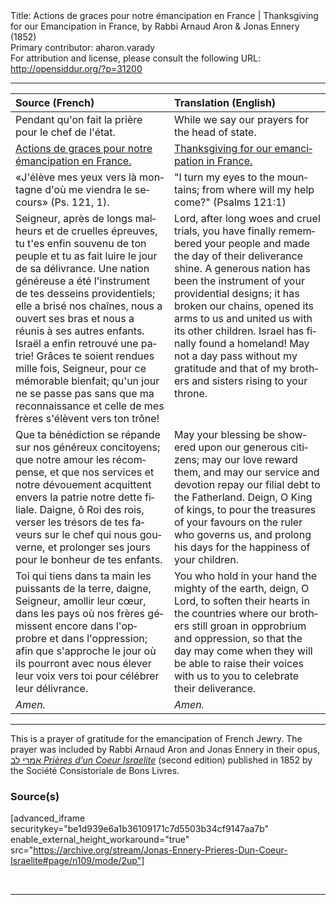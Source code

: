 <html>
<head></head>
<body>
Title: Actions de graces pour notre émancipation en France | Thanksgiving for our Emancipation in France, by Rabbi Arnaud Aron & Jonas Ennery (1852)<br />
Primary contributor: aharon.varady<br />
For attribution and license, please consult the following URL: <a href="http://opensiddur.org/?p=31200">http://opensiddur.org/?p=31200</a>
<p />
<hr />

<table style="margin-left: auto;margin-right: auto;" class="draggable">
<thead><tr><th id="x" style="text-align: left;">Source (French)</th><th style="text-align: left;">Translation (English)</th></tr></thead>
<tbody>
<tr><td style="vertical-align:top;">
<div class="french" lang="fr">
<span class="instruction">Pendant qu'on fait la prière pour le chef de l'état.</span>
</span></div></td>
 
<td style="vertical-align:top;">
<div class="english" lang="en">
<span class="instruction">While we say our prayers for the head of state.</span> 
</div></td></tr>


<tr><td style="vertical-align:top;">
<div class="french" lang="fr">
<u>Actions de graces pour notre émancipation en France.</u> 
</span></div></td>
 
<td style="vertical-align:top;">
<div class="english" lang="en">
<u>Thanksgiving for our emancipation in France.</u>
</div></td></tr>


<tr><td style="vertical-align:top;">
<div class="french" lang="fr">
«J'élève mes yeux vers là montagne 
d'où me viendra le secours» <span class="citation">(Ps. 121, 1)</span>. 
</span></div></td>
 
<td style="vertical-align:top;">
<div class="english" lang="en">
"I turn my eyes to the mountains; 
from where will my help come?" <span class="citation">(Psalms 121:1)</span>
</div></td></tr>


<tr><td style="vertical-align:top;">
<div class="french" lang="fr">
Seigneur, après de longs malheurs et de cruelles épreuves, tu t'es enfin souvenu de ton peuple et tu as fait luire le jour de sa délivrance. Une nation généreuse a été l'instrument de tes desseins providentiels; elle a brisé nos chaînes, nous a ouvert ses bras et nous a réunis à ses autres enfants. Israël a enfin retrouvé une patrie! Grâces te soient rendues mille fois, Seigneur, pour ce mémorable bienfait; qu'un jour ne se passe pas sans que ma reconnaissance et celle de mes frères s'élèvent vers ton trône! 
</span></div></td>
 
<td style="vertical-align:top;">
<div class="english" lang="en">
Lord, after long woes and cruel trials, you have finally remembered your people and made the day of their deliverance shine. A generous nation has been the instrument of your providential designs; it has broken our chains, opened its arms to us and united us with its other children. Israel has finally found a homeland! May not a day pass without my gratitude and that of my brothers and sisters rising to your throne. 
</div></td></tr>


<tr><td style="vertical-align:top;">
<div class="french" lang="fr">
Que ta bénédiction se répande sur nos généreux concitoyens; que notre amour les récompense, et que nos services et notre dévouement acquittent envers la patrie notre dette filiale. Daigne, ô Roi des rois, verser les trésors de tes faveurs sur le chef qui nous gouverne, et prolonger ses jours pour le bonheur de tes enfants. 
</span></div></td>
 
<td style="vertical-align:top;">
<div class="english" lang="en">
May your blessing be showered upon our generous citizens; may our love reward them, and may our service and devotion repay our filial debt to the Fatherland. Deign, O King of kings, to pour the treasures of your favours on the ruler who governs us, and prolong his days for the happiness of your children. 
</div></td></tr>


<tr><td style="vertical-align:top;">
<div class="french" lang="fr">
Toi qui tiens dans ta main les puissants de la terre, daigne, Seigneur, amollir leur cœur, dans les pays où nos frères gémissent encore dans l'opprobre et dans l'oppression; afin que s'approche le jour où ils pourront avec nous élever leur voix vers toi pour célébrer leur délivrance. 
</span></div></td>
 
<td style="vertical-align:top;">
<div class="english" lang="en">
You who hold in your hand the mighty of the earth, deign, O Lord, to soften their hearts in the countries where our brothers still groan in opprobrium and oppression, so that the day may come when they will be able to raise their voices with us to you to celebrate their deliverance. 
</div></td></tr>


<tr><td style="vertical-align:top;">
<div class="french" lang="fr">
<em>Amen.</em> 
</span></div></td>
 
<td style="vertical-align:top;">
<div class="english" lang="en">
<em>Amen.</em>
</div></td></tr>
</tbody></table>

<hr />

This is a prayer of gratitude for the emancipation of French Jewry. The prayer was included by Rabbi Arnaud Aron and Jonas Ennery in their opus, <a href="/?p=12950">אמרי לב <em>Prières d’un Coeur Israelite</em></a> (second edition) published in 1852 by the Société Consistoriale de Bons Livres.

<h3>Source(s)</h3>

[advanced_iframe securitykey="be1d939e6a1b36109171c7d5503b34cf9147aa7b" enable_external_height_workaround="true" src="https://archive.org/stream/Jonas-Ennery-Prieres-Dun-Coeur-Israelite#page/n109/mode/2up"]

&nbsp;

<hr />

&nbsp;
</body>
</html>